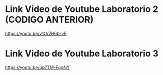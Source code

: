 # Link Video de Youtube Laboratorio 2 (CODIGO ANTERIOR)
https://youtu.be/v1Or7H6b-vE

# Link Video de Youtube Laboratorio 3
https://youtu.be/up7TM-FggNY